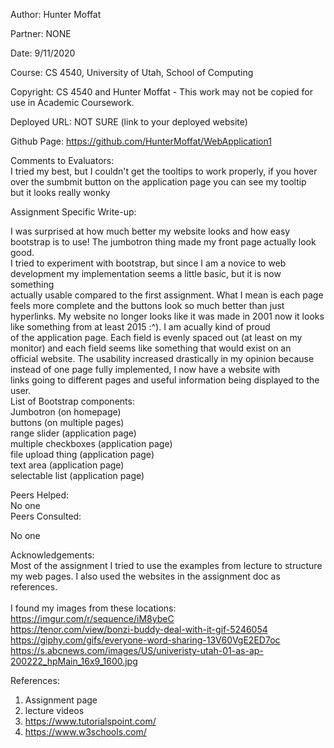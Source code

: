 Author:   Hunter Moffat<br/>

Partner:   NONE<br/>

Date:      9/11/2020<br/>

Course:    CS 4540, University of Utah, School of Computing<br/>

Copyright: CS 4540 and Hunter Moffat - This work may not be copied for use in Academic Coursework.<br/>


Deployed URL:  NOT SURE (link to your deployed website)<br/>

Github Page:   https://github.com/HunterMoffat/WebApplication1
<br/>

Comments to Evaluators:<br/>
I tried my best, but I couldn't get the tooltips to work properly, if you hover over the sumbmit button on the application page you can see my tooltip<br/>
but it looks really wonky<br/>


Assignment Specific Write-up:<br/>

I was surprised at how much better my website looks and how easy bootstrap is to use! The jumbotron thing made my front page actually look good.<br/>
I tried to experiment with bootstrap, but since I am a novice to web development my implementation seems a little basic, but it is now something<br/>
actually usable compared to the first assignment.  What I mean is each page feels more complete and the buttons look so much better than just <br/>
hyperlinks.  My website no longer looks like it was made in 2001 now it looks like something from at least 2015 :^).  I am acually kind of proud<br/>
of the application page.  Each field is evenly spaced out (at least on my monitor) and each field seems like something that would exist on an<br/>
official website.  The usability increased drastically in my opinion because instead of one page fully implemented, I now have a website with<br/>
links going to different pages and useful information being displayed to the user.
<br/>
 List of Bootstrap components:<br/>
 Jumbotron (on homepage)<br/>
 buttons (on multiple pages)<br/>
 range slider (application page)<br/>
 multiple checkboxes (application page) <br/>
 file upload thing (application page)<br/>
 text area (application page)<br/>
 selectable list (application page)<br/>

Peers Helped:
<br/>
No one
<br/>
Peers Consulted:<br/>
 
No one<br/>

Acknowledgements:<br/>
   Most of the assignment I tried to use the examples from lecture to structure my web pages. I also used the websites in the assignment doc as references.<br/>
   <br/>
   I found my images from these locations:<br/>
   https://imgur.com/r/sequence/iM8ybeC<br/>
   https://tenor.com/view/bonzi-buddy-deal-with-it-gif-5246054<br/>
   https://giphy.com/gifs/everyone-word-sharing-13V60VgE2ED7oc<br/>
   https://s.abcnews.com/images/US/univeristy-utah-01-as-ap-200222_hpMain_16x9_1600.jpg<br/>

References:<br/>

   1. Assignment page<br/>
   2. lecture videos<br/>
   3. https://www.tutorialspoint.com/<br/>
   4. https://www.w3schools.com/<br/>
